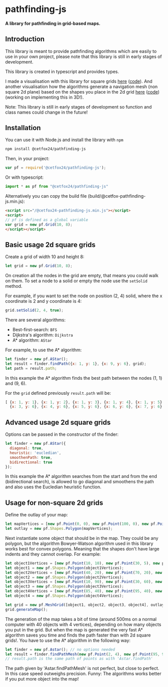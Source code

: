 pathfinding-js
==============
#### A library for pathfinding in grid-based maps. ####

Introduction
------------
This library is meant to provide pathfinding algorithms which are easily to use in your own project, please note that this library is still in early stages of development.

This library is created in typescript and provides types.

I made a visualisation with this library for square grids [here](https://casper64.github.io/pathfinding-js) ([code](https://github.com/Casper64/Casper64.github.io/blob/master/pathfinding-js/src/index.ts)).
And another visualisation how the algorithms generate a navigation mesh (non square 2d plane) based on the shapes you place in the 2d grid [here](https://casper64.github.io/pathfinding-js/navmesh) ([code](https://github.com/Casper64/Casper64.github.io/blob/master/pathfinding-js/navmesh/src/index.ts)) (working on implementing this in 3D!).

Note: This library is still in early stages of development so function and class names could change in the future!

Installation
------------
You can use it with Node.js and install the library with `npm`
```bash
npm install @cetfox24/pathfinding-js
```

Then, in your project:
```javascript
var pf = require('@cetfox24/pathfinding-js');
```

Or with typescript:
```typescript
import * as pf from "@cetfox24/pathfinding-js"
```

Alternatively you can copy the build file (build/@cetfox-pathfinding-js.min.js):
```html
<script src="/@cetfox24-pathfinding-js.min.js"></script>
<script>
// pf is defined as a global variable
var grid = new pf.Grid(10, 8);
</script></script>
```

Basic usage 2d square grids
---------------------------
Create a grid of width 10 and height 8:
```javascript
let grid = new pf.Grid(10, 8);
```
On creation all the nodes in the grid are empty, that means you could walk on them. To set a node to a solid 
or empty the node use the `setSolid` method.

For example, if you want to set the node on position (2, 4) solid, where the x coordinate is 2 and y coordinate is 4:
```javascript
grid.setSolid(2, 4, true);
```
There are several algorithms:
* Best-first-search: `BFS`
* Dijkstra's algorithm: `Dijkstra`
* A* algorithm: `AStar`

For example, to use the A* algorithm:
```javascript
let finder = new pf.AStar();
let result = finder.findPath({x: 1, y: 1}, {x: 9, y: 6}, grid);
let path = result.path;
```
In this example the A* algorithm finds the best path between the nodes (1, 1) and (9, 6).

For the `grid` defined previously `result.path` will be:
```javascript
[ {x: 1, y: 1}, {x: 1, y: 2}, {x: 1, y: 3}, {x: 1, y: 4}, {x: 1, y: 5}, {x: 1, y: 6}, {x: 2, y: 6},
  {x: 3, y: 6}, {x: 4, y: 6}, {x: 5, y: 6}, {x: 6, y: 6}, {x: 7, y: 6}, {x: 8, y: 6}, {x: 9, y: 6} ]
```

Advanced usage 2d square grids
------------------------------
Options can be passed in the constructor of the finder:
```javascript
let finder = new pf.AStar({
  diagonal: true,
  heuristic: 'eucledian',
  smoothenPath: true,
  bidirectional: true
});
```
In this example the A* algorithm searches from the start and from the end (bidirectional search), is allowed to go diagonal and smoothens the path and also uses the Eucledian heuristic function.

Usage for non-square 2d grids
-----------------------------
Define the outlay of your map:
```javascript
let mapVertices = [new pf.Point(0, 0), new pf.Point(100, 0), new pf.Point(100, 1000), new pf.Point(0, 100)];
let outlay = new pf.Shapes.Polygon(mapVertices);
```
Next instantiate some object that should be in the map. They could be any polygon, but the algorithm Bowyer-Watson algorithm used in this library works best for convex polygons. Meaning that the shapes don't have large indents and they cannot overlap. For example:
```javascript
let object1Vertices = [new pf.Point(10, 10), new pf.Point(30, 5), new pf.Point(20, 20)];
let object1 = new pf.Shapes.Polygon(object1Vertices);
let object2Vertices = [new pf.Point(40, 20), new pf.Point(70, 20), new pf.Point(70, 50), new pf.Point(40, 50)];
let object2 = new pf.Shapes.Polygon(object2Vertices);
let object3Vertices = [new pf.Point(10, 90), new pf.Point(30, 60), new pf.Point(60, 60), new pf.Point(70, 80), new pf.Point(30, 95)];
let object3 = new pf.Shapes.Polygon(object3Vertices);
let object4Vertices = [new pf.Point(85, 40), new pf.Point(95, 40), new pf.Point(95, 70), new pf.Point(85, 70)];
let object4 = new pf.Shapes.Polygon(object4Vertices);

let grid = new pf.MeshGrid([object1, object2, object3, object4], outlay.vertices);
grid.generateMap();
```
The generation of the map takes a bit of time (around 500ms on a normal computer with 40 objects with 4 vertices), depending on how many objects you put in the grid. But when the map is generated the very fast A* algorithm saves you time and finds the path faster than with 2d square grids!. You have to use the A* algorithm in the following way:
```javascript
let finder = new pf.Astar(); // no options needed
let result = finder.findPathMesh(new pf.Point(2, 4), new pf.Point(95, 95), grid);
// result.path is the same path of points as with 'Astar.findPath'
```
The path given by 'Astar.findPathMesh' is not perfect, but close to perfect. In this case speed outweighs precision. 
Funny: The algorithms works better if you put more object into the map!